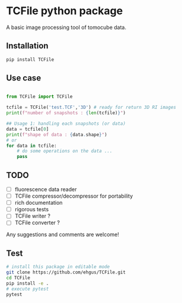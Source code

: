 # TCFile python package

A basic image processing tool of tomocube data.

## Installation

```bash
pip install TCFile
```

## Use case

```python

from TCFile import TCFile

tcfile = TCFile('test.TCF','3D') # ready for return 3D RI images
print(f"number of snapshots : {len(tcfile)}")

## Usage 1: handling each snapshots (or data)
data = tcfile[0]
print(f"shape of data : {data.shape}")
# or
for data in tcfile:
    # do some operations on the data ...
    pass
```

## TODO

- [ ] fluorescence data reader
- [ ] TCFile compressor/decompressor for portability
- [ ] rich documentation
- [ ] rigorous tests
- [ ] TCFile writer ?
- [ ] TCFile converter ?

Any suggestions and comments are welcome!

## Test

```bash
# install this package in editable mode
git clone https://github.com/ehgus/TCFile.git
cd TCFile
pip install -e .
# execute pytest
pytest
```

